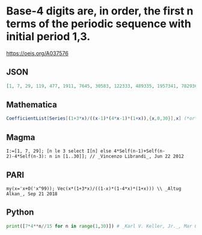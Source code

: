 # Base\-4 digits are, in order, the first n terms of the periodic sequence with initial period 1,3\.
https://oeis.org/A037576
## JSON
```JSON
[1, 7, 29, 119, 477, 1911, 7645, 30583, 122333, 489335, 1957341, 7829367, 31317469, 125269879, 501079517, 2004318071, 8017272285, 32069089143, 128276356573, 513105426295, 2052421705181, 8209686820727, 32838747282909]
```
## Mathematica
```Mathematica
CoefficientList[Series[(1+3*x)/((x-1)*(4*x-1)*(1+x)),{x,0,30}],x] (*or*) LinearRecurrence[{4,1,-4},{1,7,29},40] (* _Vincenzo Librandi_, Jun 22 2012 *)
```
## Magma
```Magma
I:=[1, 7, 29]; [n le 3 select I[n] else 4*Self(n-1)+Self(n-2)-4*Self(n-3): n in [1..30]]; // _Vincenzo Librandi_, Jun 22 2012
```
## PARI
```PARI
my(x='x+O('x^99)); Vec(x*(1+3*x)/((1-x)*(1-4*x)*(1+x))) \\ _Altug Alkan_, Sep 21 2018
```
## Python
```Python
print([7*4**n//15 for n in range(1,30)]) # _Karl V. Keller, Jr._, Mar 09 2021
```
